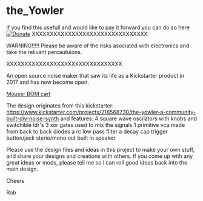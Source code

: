 # the_Yowler
If you find this usefull and would like to pay it forward you can do so here [![Donate](https://img.shields.io/badge/Donate-PayPal-green.svg)](https://www.paypal.com/donate/?hosted_button_id=LSMYWSM7M7EEA)
XXXXXXXXXXXXXXXXXXXXXXXXXXXXXXXX

WARNING!!!!! Please be aware of the risks asociated with electronics and take the relivant percautuions.

XXXXXXXXXXXXXXXXXXXXXXXXXXXXXXXX

An open source noise maker that saw its life as a Kickstarter product in 2017 and has now become open.

[Mouser BOM cart](https://au.mouser.com/ProjectManager/ProjectDetail.aspx?AccessID=0d14517efb)

The design originates from this kickstarter: https://www.kickstarter.com/projects/218568730/the-yowler-a-community-built-diy-noise-synth
and features:
4 square wave oscilators with knobs and switchible ldr's
3 xor gates used to mix the signals
1 primitive vca made from back to back diodes
a rc low pass filter
a decay cap 
trigger button/jack
sterio/mono out
built in speaker

Please use the design files and ideas in this project to make your own stuff, and share your designs and creations with others.
If you come up with any great ideas or mods, please tell me so i can roll good ideas back into the main design.

Cheers

Rob
